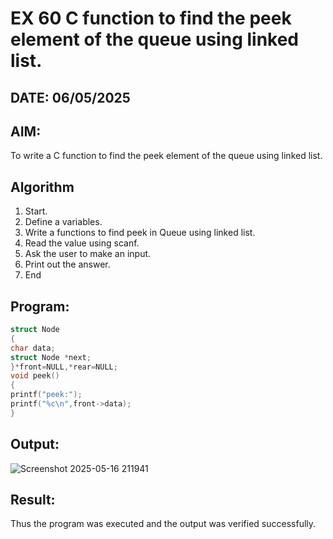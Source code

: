 # EX 60 C function to find the peek element of the queue using linked list.
## DATE: 06/05/2025
## AIM:
To write a C function to find the peek element of the queue using linked list.

## Algorithm
1. Start.
2. Define a variables.
3. Write a functions to find peek in Queue using linked list.
4. Read the value using scanf.
5. Ask the user to make an input.
6. Print out the answer.
7. End 

## Program:
```c
struct Node
{
char data;
struct Node *next;
}*front=NULL,*rear=NULL; 
void peek()
{
printf("peek:"); 
printf("%c\n",front->data);
}

```

## Output:
![Screenshot 2025-05-16 211941](https://github.com/user-attachments/assets/252d3c48-1fd7-471e-8c05-48b0e96013bd)




## Result:
Thus the program was executed and the output was verified successfully.
